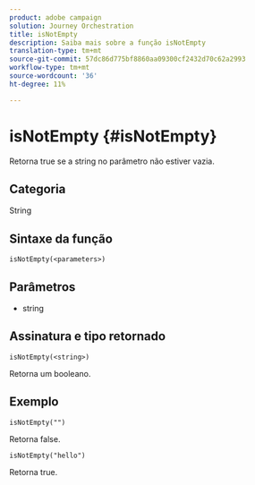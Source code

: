```yaml
---
product: adobe campaign
solution: Journey Orchestration
title: isNotEmpty
description: Saiba mais sobre a função isNotEmpty
translation-type: tm+mt
source-git-commit: 57dc86d775bf8860aa09300cf2432d70c62a2993
workflow-type: tm+mt
source-wordcount: '36'
ht-degree: 11%

---
```



# isNotEmpty {#isNotEmpty}

Retorna true se a string no parâmetro não estiver vazia.

## Categoria

String

## Sintaxe da função

`isNotEmpty(<parameters>)`

## Parâmetros

* string

## Assinatura e tipo retornado

`isNotEmpty(<string>)`

Retorna um booleano.

## Exemplo

`isNotEmpty("")`

Retorna false.

`isNotEmpty("hello")`

Retorna true.
